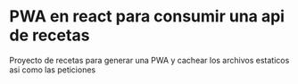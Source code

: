 # PWA en react para consumir una api de recetas

Proyecto de recetas para generar una PWA y cachear los archivos estaticos asi como las peticiones
